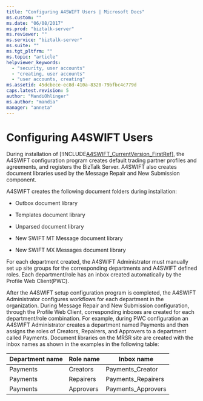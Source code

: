 ```yaml
---
title: "Configuring A4SWIFT Users | Microsoft Docs"
ms.custom: ""
ms.date: "06/08/2017"
ms.prod: "biztalk-server"
ms.reviewer: ""
ms.service: "biztalk-server"
ms.suite: ""
ms.tgt_pltfrm: ""
ms.topic: "article"
helpviewer_keywords: 
  - "security, user accounts"
  - "creating, user accounts"
  - "user accounts, creating"
ms.assetid: 45dcbece-ec8d-410a-8320-79bfbc4c779d
caps.latest.revision: 5
author: "MandiOhlinger"
ms.author: "mandia"
manager: "anneta"
---
```

# Configuring A4SWIFT Users
During installation of [!INCLUDE[A4SWIFT_CurrentVersion_FirstRef](../../includes/a4swift-currentversion-firstref-md.md)], the A4SWIFT configuration program creates default trading partner profiles and agreements, and registers the BizTalk Server. A4SWIFT also creates document libraries used by the Message Repair and New Submission component.  
  
 A4SWIFT creates the following document folders during installation:  
  
-   Outbox document library  
  
-   Templates document library  
  
-   Unparsed document library  
  
-   New SWIFT MT Message document library  
  
-   New SWIFT MX Messages document library  
  
 For each department created, the A4SWIFT Administrator must manually set up site groups for the corresponding departments and A4SWIFT defined roles. Each department/role has an inbox created automatically by the Profile Web Client(PWC).  
  
 After the A4SWIFT setup configuration program is completed, the A4SWIFT Administrator configures workflows for each department in the organization. During Message Repair and New Submission configuration, through the Profile Web Client, corresponding inboxes are created for each department/role combination. For example, during PWC configuration an A4SWIFT Administrator creates a department named Payments and then assigns the roles of Creators, Repairers, and Approvers to a department called Payments. Document libraries on the MRSR site are created with the inbox names as shown in the examples in the following table:  
  
|Department name|Role name|Inbox name|  
|---------------------|---------------|----------------|  
|Payments|Creators|Payments_Creator|  
|Payments|Repairers|Payments_Repairers|  
|Payments|Approvers|Payments_Approvers|